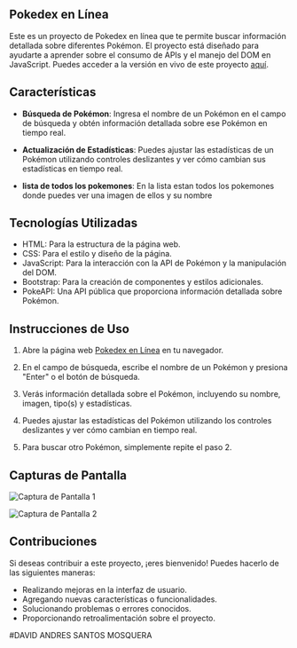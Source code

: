 ## Pokedex en Línea

Este es un proyecto de Pokedex en línea que te permite buscar información detallada sobre diferentes Pokémon. El proyecto está diseñado para ayudarte a aprender sobre el consumo de APIs y el manejo del DOM en JavaScript. Puedes acceder a la versión en vivo de este proyecto [aquí](https://davidsantos004.github.io/PokeApi/).

## Características

- **Búsqueda de Pokémon**: Ingresa el nombre de un Pokémon en el campo de búsqueda y obtén información detallada sobre ese Pokémon en tiempo real.

- **Actualización de Estadísticas**: Puedes ajustar las estadísticas de un Pokémon utilizando controles deslizantes y ver cómo cambian sus estadísticas en tiempo real.

- **lista de todos los pokemones**: En la lista estan todos los pokemones donde puedes ver una imagen de ellos y su nombre

## Tecnologías Utilizadas

- HTML: Para la estructura de la página web.
- CSS: Para el estilo y diseño de la página.
- JavaScript: Para la interacción con la API de Pokémon y la manipulación del DOM.
- Bootstrap: Para la creación de componentes y estilos adicionales.
- PokeAPI: Una API pública que proporciona información detallada sobre Pokémon.

## Instrucciones de Uso

1. Abre la página web [Pokedex en Línea](https://davidsantos004.github.io/PokeApi/) en tu navegador.

2. En el campo de búsqueda, escribe el nombre de un Pokémon y presiona "Enter" o el botón de búsqueda.

3. Verás información detallada sobre el Pokémon, incluyendo su nombre, imagen, tipo(s) y estadísticas.

4. Puedes ajustar las estadísticas del Pokémon utilizando los controles deslizantes y ver cómo cambian en tiempo real.

5. Para buscar otro Pokémon, simplemente repite el paso 2.

## Capturas de Pantalla

![Captura de Pantalla 1](screenshot1.png)

![Captura de Pantalla 2](screenshot2.png)

## Contribuciones

Si deseas contribuir a este proyecto, ¡eres bienvenido! Puedes hacerlo de las siguientes maneras:

- Realizando mejoras en la interfaz de usuario.
- Agregando nuevas características o funcionalidades.
- Solucionando problemas o errores conocidos.
- Proporcionando retroalimentación sobre el proyecto.

#DAVID ANDRES SANTOS MOSQUERA 


